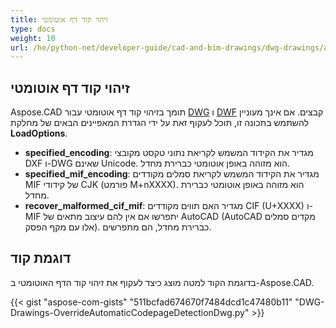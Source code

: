 ```yaml
---
title: זיהוי קוד דף אוטומטי
type: docs
weight: 10
url: /he/python-net/developer-guide/cad-and-bim-drawings/dwg-drawings/auto-codepage-detection/
---
```


## **זיהוי קוד דף אוטומטי**

Aspose.CAD תומך בזיהוי קוד דף אוטומטי עבור [DWG](https://docs.fileformat.com/cad/dwg/) ו [DWF](https://docs.fileformat.com/cad/dwf/) קבצים. אם אינך מעוניין להשתמש בתכונה זו, תוכל לעקוף זאת על ידי הגדרת המאפיינים הבאים של מחלקת **LoadOptions**.

- **specified_encoding**: מגדיר את הקידוד המשמש לקריאת נתוני טקסט מקובצי DXF ו-DWG שאינם Unicode. הוא מזוהה באופן אוטומטי כברירת מחדל.
- **specified_mif_encoding**: מגדיר את הקידוד המשמש לקריאת סמלים מקודדים MIF של קידודי CJK (פורמט M+nXXXX). הוא מזוהה באופן אוטומטי כברירת מחדל.
- **recover_malformed_cif_mif**: מגדיר האם תווים מקודדים CIF (U+XXXX) ו-MIF יתפרשו אם אין להם עיצוב מתאים של AutoCAD (AutoCAD מקדים סמלים אלו עם מקף הפסק). כברירת מחדל, הם מתפרשים.

## דוגמת קוד

בדוגמת הקוד למטה מוצג כיצד לעקוף את זיהוי קוד הדף האוטומטי ב-Aspose.CAD.

{{< gist "aspose-com-gists" "511bcfad674670f7484dcd1c47480b11" "DWG-Drawings-OverrideAutomaticCodepageDetectionDwg.py" >}}
